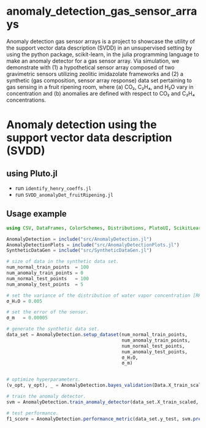 # anomaly_detection_gas_sensor_arrays

Anomaly detection gas sensor arrays is a project to showcase the utility of the support vector data description (SVDD) in an unsupervised setting by using the python package, scikit-learn, in the julia programming language to make an anomaly detector for a gas sensor array. Via simulation, we demonstrate with (1) a hypothetical sensor array composed of two gravimetric sensors utilizing zeolitic imidazolate frameworks and (2) a synthetic (gas composition, sensor array response) data set pertaining to gas sensing in a fruit ripening room, where (a) CO₂, C₂H₄, and H₂O vary in concentration and (b) anomalies are defined with respect to CO₂ and C₂H₄ concentrations.

# Anomaly detection using the support vector data description (SVDD)
## using Pluto.jl
* run `identify_henry_coeffs.jl`
* run `SVDD_anomalyDet_fruitRipening.jl`


## Usage example

```julia
using CSV, DataFrames, ColorSchemes, Distributions, PlutoUI, ScikitLearn, Colors, Random, JLD, JLD2, LinearAlgebra, PyCall, Makie.GeometryBasics, CairoMakie

AnomalyDetection = include("src/AnomalyDetection.jl")
AnomalyDetectionPlots = include("src/AnomalyDetectionPlots.jl")
SyntheticDataGen = include("src/SyntheticDataGen.jl")

# size of data in the synthetic data set.
num_normal_train_points  = 100
num_anomaly_train_points = 0
num_normal_test_points   = 100
num_anomaly_test_points  = 5

# set the variance of the distribution of water vapor concentration [RH].
σ_H₂O = 0.005

# set the error of the sensor.
σ_m   = 0.00005

# generate the synthetic data set.
data_set = AnomalyDetection.setup_dataset(num_normal_train_points,
                                          num_anomaly_train_points,
                                          num_normal_test_points,
                                          num_anomaly_test_points,
                                          σ_H₂O, 
                                          σ_m)


# optimize hyperparameters.
(ν_opt, γ_opt), _ = AnomalyDetection.bayes_validation(Data.X_train_scaled, n_iter=50, plot_data_flag=false)

# train the anomaly detector.
svm = AnomalyDetection.train_anomaly_detector(data_set.X_train_scaled, ν_opt, γ_opt)

# test performance.
f1_score = AnomalyDetection.performance_metric(data_set.y_test, svm.predict(data_set.X_test_scaled))
```

